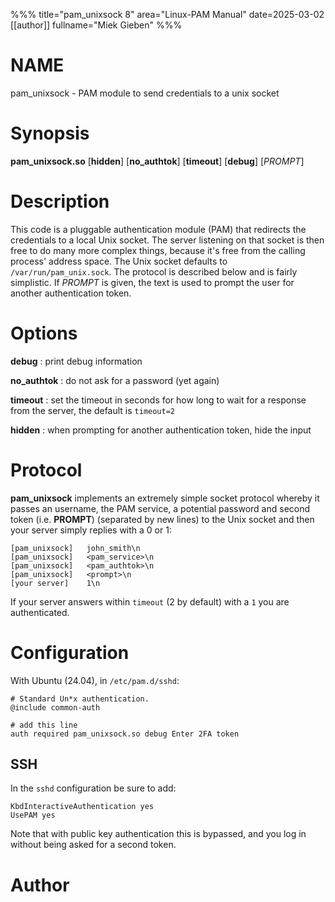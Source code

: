 %%%
title="pam_unixsock 8"
area="Linux-PAM Manual"
date=2025-03-02
[[author]]
fullname="Miek Gieben"
%%%

# NAME

pam_unixsock - PAM module to send credentials to a unix socket

# Synopsis

**pam_unixsock.so** [**hidden**] [**no_authtok**] [**timeout**] [**debug**] [*PROMPT*]

# Description

This code is a pluggable authentication module (PAM) that redirects the credentials to a local Unix
socket. The server listening on that socket is then free to do many more complex things, because
it's free from the calling process' address space. The Unix socket defaults to
`/var/run/pam_unix.sock`. The protocol is described below and is fairly simplistic. If *PROMPT* is
given, the text is used to prompt the user for another authentication token.

# Options

**debug**
:  print debug information

**no_authtok**
:  do not ask for a password (yet again)

**timeout**
:  set the timeout in seconds for how long to wait for a response from the server, the default is
   `timeout=2`

**hidden**
:  when prompting for another authentication token, hide the input


# Protocol

**pam_unixsock** implements an extremely simple socket protocol whereby it passes an username, the
PAM service, a potential password and second token (i.e. **PROMPT**) (separated by new lines) to the
Unix socket and then your server simply replies with a 0 or 1:

    [pam_unixsock]   john_smith\n
    [pam_unixsock]   <pam_service>\n
    [pam_unixsock]   <pam_authtok>\n
    [pam_unixsock]   <prompt>\n
    [your server]    1\n

If your server answers within `timeout` (2 by default) with a `1` you are authenticated.

# Configuration

With Ubuntu (24.04), in `/etc/pam.d/sshd`:

    # Standard Un*x authentication.
    @include common-auth

    # add this line
    auth required pam_unixsock.so debug Enter 2FA token

## SSH

In the `sshd` configuration be sure to add:

~~~
KbdInteractiveAuthentication yes
UsePAM yes
~~~

Note that with public key authentication this is bypassed, and you log in without being asked for a
second token.

# Author
